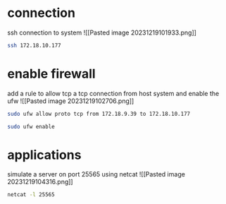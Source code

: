 # connection
ssh connection to system
![[Pasted image 20231219101933.png]]
```bash
ssh 172.18.10.177
```

# enable firewall
add a rule to allow tcp a tcp connection from host system and enable the ufw
![[Pasted image 20231219102706.png]]
```bash
sudo ufw allow proto tcp from 172.18.9.39 to 172.18.10.177
```
```bash
sudo ufw enable
```

# applications
simulate a server on port 25565 using netcat
![[Pasted image 20231219104316.png]]

```bash
netcat -l 25565
```

